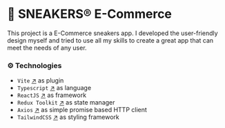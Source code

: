 # 👟 SNEAKERS® E-Commerce

This project is a E-Commerce sneakers app. I developed the user-friendly design myself and tried to use all my skills to create a great app that can meet the needs of any user.

### ⚙️ Technologies

- `Vite` [↗](https://vitejs.dev/) as plugin
- `Typescript` [↗](https://www.typescriptlang.org/) as language
- `ReactJS` [↗](https://reactjs.org/) as framework
- `Redux Toolkit` [↗](https://redux-toolkit.js.org/) as state manager
- `Axios` [↗](https://axios-http.com/) as simple promise based HTTP client
- `TailwindCSS` [↗](https://tailwindcss.com/) as styling framework
